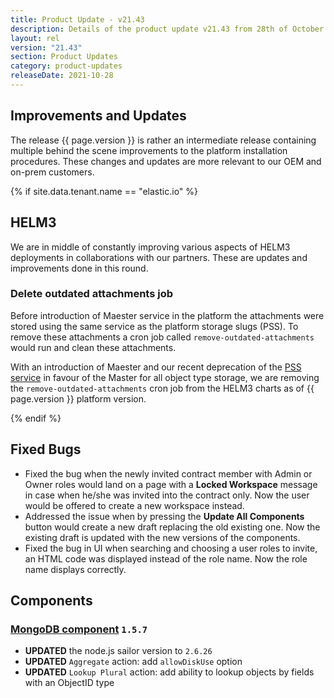 ```yaml
---
title: Product Update - v21.43
description: Details of the product update v21.43 from 28th of October 2021.
layout: rel
version: "21.43"
section: Product Updates
category: product-updates
releaseDate: 2021-10-28
---
```


## Improvements and Updates

The release {{ page.version }} is rather an intermediate release containing
multiple behind the scene improvements to the platform installation procedures.
These changes and updates are more relevant to our OEM and on-prem customers.

{% if site.data.tenant.name == "elastic.io" %}

## HELM3

We are in middle of constantly improving various aspects of HELM3 deployments in
collaborations with our partners. These are updates and improvements done in
this round.

### Delete outdated attachments job

Before introduction of Maester service in the platform the attachments were stored
using the same service as the platform storage slugs (PSS). To remove these attachments
a cron job called `remove-outdated-attachments` would run and clean these attachments.

With an introduction of Maester and our recent deprecation of the
[PSS service](/releases/21.35#pss-deprecation-finalisation) in favour of the Master
for all object type storage, we are removing the `remove-outdated-attachments`
cron job from the HELM3 charts as of {{ page.version }} platform version.

{% endif %}


## Fixed Bugs

*   Fixed the bug when the newly invited contract member with Admin or Owner roles would land on a page with a **Locked Workspace** message in case when he/she was invited into the contract only. Now the user would be offered to create a new workspace instead.
*   Addressed the issue when by pressing the **Update All Components** button would create a new draft replacing the old existing one. Now the existing draft is updated with the new versions of the components.
*   Fixed the bug in UI when searching and choosing a user roles to invite, an HTML code was displayed instead of the role name. Now the role name displays correctly.

## Components

### [MongoDB component](/components/mongodb/) `1.5.7`

*   **UPDATED** the node.js sailor version to `2.6.26`
*   **UPDATED** `Aggregate` action: add `allowDiskUse` option
*   **UPDATED** `Lookup Plural` action: add ability to lookup objects by fields with an ObjectID type
